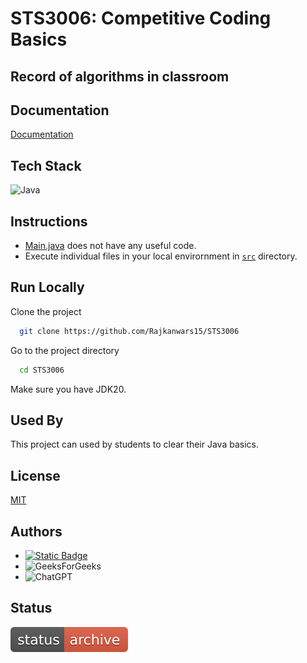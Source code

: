 
# STS3006: Competitive Coding Basics
## Record of algorithms in classroom




## Documentation

[Documentation](Docs.md)


## Tech Stack

![Java](https://img.shields.io/badge/java-%23ED8B00.svg?style=for-the-badge&logo=openjdk&logoColor=white)


## Instructions
- [Main.java](src/Main.java) does not have any useful code.
- Execute individual files in your local envirornment in [`src`](src) directory.

## Run Locally

Clone the project

```bash
  git clone https://github.com/Rajkanwars15/STS3006
```

Go to the project directory

```bash
  cd STS3006
```

Make sure you have JDK20.
## Used By

This project can used by students to clear their Java basics.
## License

[MIT](https://choosealicense.com/licenses/mit/)


## Authors

- [![Static Badge](https://img.shields.io/badge/Rajkanwars15-yellow?logo=GitHub&link=https%3A%2F%2Fgithub.com%2FRajkanwars15)
  ](https://www.github.com/rajkanwars15)
- ![GeeksForGeeks](https://img.shields.io/badge/GeeksforGeeks-gray?style=for-the-badge&logo=geeksforgeeks&logoColor=35914c)
- ![ChatGPT](https://img.shields.io/badge/chatGPT-74aa9c?style=for-the-badge&logo=openai&logoColor=white)

## Status

[![status: archive](https://github.com/GIScience/badges/raw/master/status/archive.svg)](https://github.com/GIScience/badges#archive)
